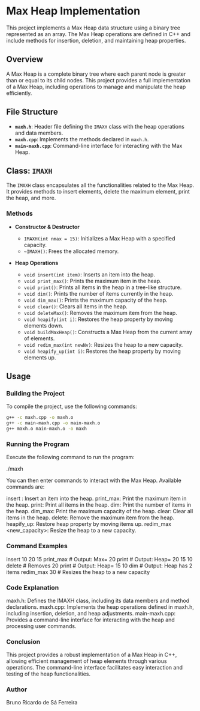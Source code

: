 # Max Heap Implementation

This project implements a Max Heap data structure using a binary tree represented as an array. The Max Heap operations are defined in C++ and include methods for insertion, deletion, and maintaining heap properties.

## Overview

A Max Heap is a complete binary tree where each parent node is greater than or equal to its child nodes. This project provides a full implementation of a Max Heap, including operations to manage and manipulate the heap efficiently.

## File Structure

- **`maxh.h`**: Header file defining the `IMAXH` class with the heap operations and data members.
- **`maxh.cpp`**: Implements the methods declared in `maxh.h`.
- **`main-maxh.cpp`**: Command-line interface for interacting with the Max Heap.

## Class: `IMAXH`

The `IMAXH` class encapsulates all the functionalities related to the Max Heap. It provides methods to insert elements, delete the maximum element, print the heap, and more.

### Methods

- **Constructor & Destructor**
  - `IMAXH(int nmax = 15)`: Initializes a Max Heap with a specified capacity.
  - `~IMAXH()`: Frees the allocated memory.

- **Heap Operations**
  - `void insert(int item)`: Inserts an item into the heap.
  - `void print_max()`: Prints the maximum item in the heap.
  - `void print()`: Prints all items in the heap in a tree-like structure.
  - `void dim()`: Prints the number of items currently in the heap.
  - `void dim_max()`: Prints the maximum capacity of the heap.
  - `void clear()`: Clears all items in the heap.
  - `void deleteMax()`: Removes the maximum item from the heap.
  - `void heapify(int i)`: Restores the heap property by moving elements down.
  - `void buildMaxHeap()`: Constructs a Max Heap from the current array of elements.
  - `void redim_max(int newNv)`: Resizes the heap to a new capacity.
  - `void heapify_up(int i)`: Restores the heap property by moving elements up.

## Usage

### Building the Project

To compile the project, use the following commands:

```bash
g++ -c maxh.cpp -o maxh.o
g++ -c main-maxh.cpp -o main-maxh.o
g++ maxh.o main-maxh.o -o maxh
```

### Running the Program

Execute the following command to run the program:

./maxh


You can then enter commands to interact with the Max Heap. Available commands are:

insert <item>: Insert an item into the heap.
print_max: Print the maximum item in the heap.
print: Print all items in the heap.
dim: Print the number of items in the heap.
dim_max: Print the maximum capacity of the heap.
clear: Clear all items in the heap.
delete: Remove the maximum item from the heap.
heapify_up: Restore heap property by moving items up.
redim_max <new_capacity>: Resize the heap to a new capacity.


### Command Examples

insert 10 20 15
print_max       # Output: Max= 20
print           # Output: Heap= 20 15 10
delete          # Removes 20
print           # Output: Heap= 15 10
dim             # Output: Heap has 2 items
redim_max 30    # Resizes the heap to a new capacity

### Code Explanation

maxh.h: Defines the IMAXH class, including its data members and method declarations.
maxh.cpp: Implements the heap operations defined in maxh.h, including insertion, deletion, and heap adjustments.
main-maxh.cpp: Provides a command-line interface for interacting with the heap and processing user commands.

### Conclusion
This project provides a robust implementation of a Max Heap in C++, allowing efficient management of heap elements through various operations. The command-line interface facilitates easy interaction and testing of the heap functionalities.

### Author
Bruno Ricardo de Sá Ferreira




